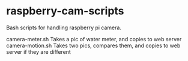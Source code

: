 # raspberry-cam-scripts
Bash scripts for handling raspberry pi camera.

camera-meter.sh  Takes a pic of water meter, and copies to web server
camera-motion.sh Takes two pics, compares them, and copies to web server if they are different
